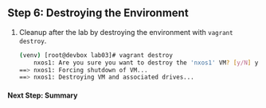 ## Step 6: Destroying the Environment

1. Cleanup after the lab by destroying the environment with `vagrant destroy`.  

    ```bash
    (venv) [root@devbox lab03]# vagrant destroy
        nxos1: Are you sure you want to destroy the 'nxos1' VM? [y/N] y
    ==> nxos1: Forcing shutdown of VM...
    ==> nxos1: Destroying VM and associated drives...
    ```

#### Next Step: Summary
